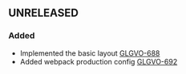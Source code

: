 ## UNRELEASED
### Added
- Implemented the basic layout
  [GLGVO-688](https://opensource.ncsa.illinois.edu/jira/browse/GLGVO-688)
- Added webpack production config
  [GLGVO-692](https://opensource.ncsa.illinois.edu/jira/browse/GLGVO-692)
